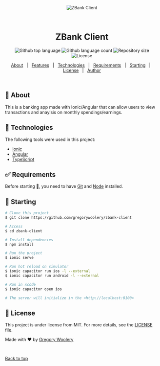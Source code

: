 <div align="center" id="top"> 
  <img src="./.github/app.gif" alt="ZBank Client" />

  &#xa0;

  <!-- <a href="https://zbankclient.netlify.app">Demo</a> -->
</div>

<h1 align="center">ZBank Client</h1>

<p align="center">
  <img alt="Github top language" src="https://img.shields.io/github/languages/top/gregorywoolery/zbank-client?color=56BEB8">

  <img alt="Github language count" src="https://img.shields.io/github/languages/count/gregorywoolery/zbank-client?color=56BEB8">

  <img alt="Repository size" src="https://img.shields.io/github/repo-size/gregorywoolery/zbank-client?color=56BEB8">

  <img alt="License" src="https://img.shields.io/github/license/gregorywoolery/zbank-client?color=56BEB8">

  <!-- <img alt="Github issues" src="https://img.shields.io/github/issues/gregorywoolery/zbank-client?color=56BEB8" /> -->

  <!-- <img alt="Github forks" src="https://img.shields.io/github/forks/gregorywoolery/zbank-client?color=56BEB8" /> -->

  <!-- <img alt="Github stars" src="https://img.shields.io/github/stars/gregorywoolery/zbank-client?color=56BEB8" /> -->
</p>

<!-- Status -->

<!-- <h4 align="center"> 
	🚧  ZBank Client 🚀 Under construction...  🚧
</h4> 

<hr> -->

<p align="center">
  <a href="#dart-about">About</a> &#xa0; | &#xa0; 
  <a href="#sparkles-features">Features</a> &#xa0; | &#xa0;
  <a href="#rocket-technologies">Technologies</a> &#xa0; | &#xa0;
  <a href="#white_check_mark-requirements">Requirements</a> &#xa0; | &#xa0;
  <a href="#checkered_flag-starting">Starting</a> &#xa0; | &#xa0;
  <a href="#memo-license">License</a> &#xa0; | &#xa0;
  <a href="https://github.com/gregorywoolery" target="_blank">Author</a>
</p>

<br>

## :dart: About ##

This is a banking app made with Ionic/Angular that can allow users to view transactions and anaylsis on monthly spendings/earnings.

## :rocket: Technologies ##

The following tools were used in this project:

- [Ionic](https://ionicframework.com/docs/)
- [Angular](https://angular.io/)
- [TypeScript](https://www.typescriptlang.org/)

## :white_check_mark: Requirements ##

Before starting :checkered_flag:, you need to have [Git](https://git-scm.com) and [Node](https://nodejs.org/en/) installed.

## :checkered_flag: Starting ##

```bash
# Clone this project
$ git clone https://github.com/gregorywoolery/zbank-client

# Access
$ cd zbank-client

# Install dependencies
$ npm install

# Run the project
$ ionic serve

# Run hot reload on simulator
$ ionic capacitor run ios -l --external
$ ionic capacitor run android -l --external

# Run in xcode
$ ionic capacitor open ios

# The server will initialize in the <http://localhost:8100>
```

## :memo: License ##

This project is under license from MIT. For more details, see the [LICENSE](LICENSE.md) file.


Made with :heart: by <a href="https://github.com/gregorywoolery" target="_blank">Gregory Woolery</a>

&#xa0;

<a href="#top">Back to top</a>
